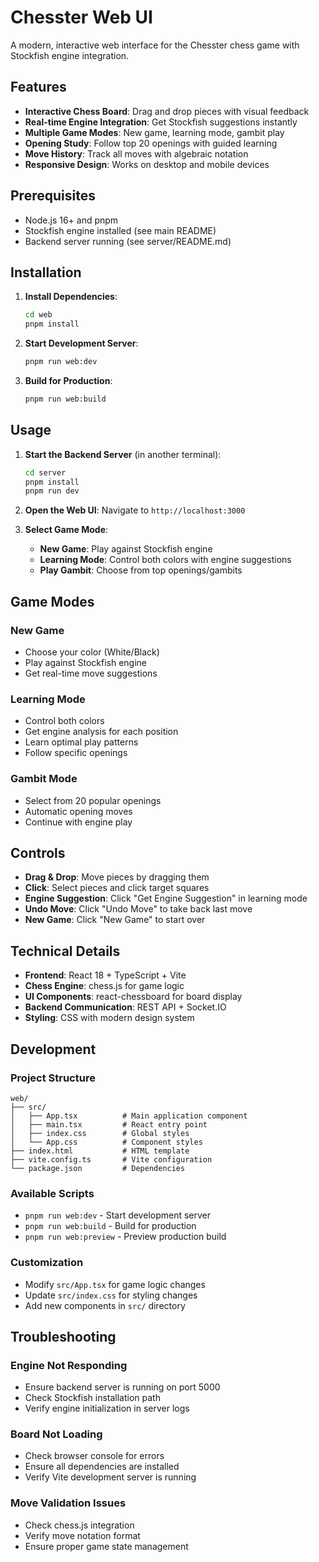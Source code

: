 # Chesster Web UI

A modern, interactive web interface for the Chesster chess game with Stockfish engine integration.

## Features

- **Interactive Chess Board**: Drag and drop pieces with visual feedback
- **Real-time Engine Integration**: Get Stockfish suggestions instantly
- **Multiple Game Modes**: New game, learning mode, gambit play
- **Opening Study**: Follow top 20 openings with guided learning
- **Move History**: Track all moves with algebraic notation
- **Responsive Design**: Works on desktop and mobile devices

## Prerequisites

- Node.js 16+ and pnpm
- Stockfish engine installed (see main README)
- Backend server running (see server/README.md)

## Installation

1. **Install Dependencies**:
   ```bash
   cd web
   pnpm install
   ```

2. **Start Development Server**:
   ```bash
   pnpm run web:dev
   ```

3. **Build for Production**:
   ```bash
   pnpm run web:build
   ```

## Usage

1. **Start the Backend Server** (in another terminal):
   ```bash
   cd server
   pnpm install
   pnpm run dev
   ```

2. **Open the Web UI**:
   Navigate to `http://localhost:3000`

3. **Select Game Mode**:
   - **New Game**: Play against Stockfish engine
   - **Learning Mode**: Control both colors with engine suggestions
   - **Play Gambit**: Choose from top openings/gambits

## Game Modes

### New Game
- Choose your color (White/Black)
- Play against Stockfish engine
- Get real-time move suggestions

### Learning Mode
- Control both colors
- Get engine analysis for each position
- Learn optimal play patterns
- Follow specific openings

### Gambit Mode
- Select from 20 popular openings
- Automatic opening moves
- Continue with engine play

## Controls

- **Drag & Drop**: Move pieces by dragging them
- **Click**: Select pieces and click target squares
- **Engine Suggestion**: Click "Get Engine Suggestion" in learning mode
- **Undo Move**: Click "Undo Move" to take back last move
- **New Game**: Click "New Game" to start over

## Technical Details

- **Frontend**: React 18 + TypeScript + Vite
- **Chess Engine**: chess.js for game logic
- **UI Components**: react-chessboard for board display
- **Backend Communication**: REST API + Socket.IO
- **Styling**: CSS with modern design system

## Development

### Project Structure
```
web/
├── src/
│   ├── App.tsx          # Main application component
│   ├── main.tsx         # React entry point
│   ├── index.css        # Global styles
│   └── App.css          # Component styles
├── index.html           # HTML template
├── vite.config.ts       # Vite configuration
└── package.json         # Dependencies
```

### Available Scripts
- `pnpm run web:dev` - Start development server
- `pnpm run web:build` - Build for production
- `pnpm run web:preview` - Preview production build

### Customization
- Modify `src/App.tsx` for game logic changes
- Update `src/index.css` for styling changes
- Add new components in `src/` directory

## Troubleshooting

### Engine Not Responding
- Ensure backend server is running on port 5000
- Check Stockfish installation path
- Verify engine initialization in server logs

### Board Not Loading
- Check browser console for errors
- Ensure all dependencies are installed
- Verify Vite development server is running

### Move Validation Issues
- Check chess.js integration
- Verify move notation format
- Ensure proper game state management 